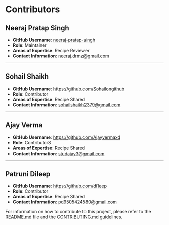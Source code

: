 # Contributors

## Neeraj Pratap Singh

- **GitHub Username**: [neeraj-pratap-singh](https://github.com/neeraj-pratap-singh)
- **Role**: Maintainer
- **Areas of Expertise**: Recipe Reviewer
- **Contact Information**: [neeraj.drmz@gmail.com](mailto:neeraj.drmz@gmail.com)

---

## Sohail Shaikh

- **GitHub Username**: https://github.com/Sohailongithub
- **Role**: Contributor
- **Areas of Expertise**: Recipe Shared
- **Contact Information**: [sohailshaikh2379@gmail.com](mailto:sohailshaikh2379@gmail.com)

---
## Ajay Verma

- **GitHub Username**: https://github.com/Ajayvermaxd
- **Role**: ContributorS
- **Areas of Expertise**: Recipe Shared
- **Contact Information**: [studajay3@gmail.com](mailto:studajay3@gmail.com9@gmail.com)

---
## Patruni Dileep

- **GitHub Username**: https://github.com/di1eep
- **Role**: Contributor
- **Areas of Expertise**: Recipe Shared
- **Contact Information**: [pd9505424580@gmail.com](mailto:pd9505424580@gmail.com)

For information on how to contribute to this project, please refer to the [README.md](./README.md) file and the [CONTRIBUTING.md](./CONTRIBUTING.md) guidelines.
